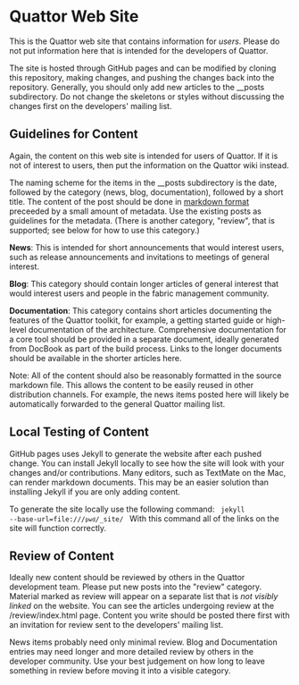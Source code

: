 Quattor Web Site
================

This is the Quattor web site that contains information for *users*. Please do
not put information here that is intended for the developers of Quattor.

The site is hosted through GitHub pages and can be modified by cloning this
repository, making changes, and pushing the changes back into the repository.
Generally, you should only add new articles to the __posts subdirectory. Do
not change the skeletons or styles without discussing the changes first on the
developers' mailing list.

Guidelines for Content
----------------------

Again, the content on this web site is intended for users of Quattor. If it is
not of interest to users, then put the information on the Quattor wiki
instead.

The naming scheme for the items in the __posts subdirectory is the date,
followed by the category (news, blog, documentation), followed by a short
title. The content of the post should be done in [markdown
format](http://daringfireball.net/projects/markdown/) preceeded by a small
amount of metadata. Use the existing posts as guidelines for the metadata.
(There is another category, "review", that is supported; see below for how to
use this category.)

**News**: This is intended for short announcements that would interest users,
such as release announcements and invitations to meetings of general interest.

**Blog**: This category should contain longer articles of general interest
that would interest users and people in the fabric management community.

**Documentation**: This category contains short articles documenting the
features of the Quattor toolkit, for example, a getting started guide or
high-level documentation of the architecture. Comprehensive documentation for
a core tool should be provided in a separate document, ideally generated from
DocBook as part of the build process. Links to the longer documents should be
available in the shorter articles here.

Note: All of the content should also be reasonably formatted in the source
markdown file. This allows the content to be easily reused in other
distribution channels. For example, the news items posted here will likely be
automatically forwarded to the general Quattor mailing list.

Local Testing of Content
------------------------

GitHub pages uses Jekyll to generate the website after each pushed change. You
can install Jekyll locally to see how the site will look with your changes
and/or contributions. Many editors, such as TextMate on the Mac, can render
markdown documents. This may be an easier solution than installing Jekyll if
you are only adding content.

To generate the site locally use the following command:
<code>
    jekyll --base-url=file:///`pwd`/_site/
</code>
With this command all of the links on the site will function correctly. 

Review of Content
-----------------

Ideally new content should be reviewed by others in the Quattor development
team. Please put new posts into the "review" category. Material marked as
review will appear on a separate list that is *not visibly linked* on the
website. You can see the articles undergoing review at the /review/index.html
page. Content you write should be posted there first with an invitation for
review sent to the developers' mailing list.

News items probably need only minimal review. Blog and Documentation entries
may need longer and more detailed review by others in the developer community.
Use your best judgement on how long to leave something in review before moving
it into a visible category.
